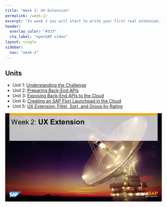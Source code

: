 ```yaml
---
title: "Week 2: UX Extension"
permalink: /week-2/
excerpt: "In week 2 you will start to write your first real extension. This extension will improve an existing **Manage Products** Fiori back-end application by a small User Experience (UX) change. By means of this UX extension the low rated products (e.g. IT equipment) in the procurement catalog can be easily identified and based on that business decisions can be taken."
header:
  overlay_color: "#333"
  cta_label: "openSAP video"
layout: single
sidebar:
  nav: "week-2"
---
```


## Units
- Unit 1: [Understanding the Challenge](./unit-1/)
- Unit 2: [Preparing Back-End APIs](./unit-2/)
- Unit 3: [Exposing Back-End APIs to the Cloud](./unit-3/)
- Unit 4: [Creating an SAP Fiori Launchpad in the Cloud](./unit-4/)
- Unit 5: [UX Extension: Filter, Sort, and Group by Rating](./unit-5/)

<img src="./images/overview.jpg" alt=""/>
